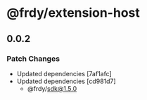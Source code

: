 # @frdy/extension-host

## 0.0.2

### Patch Changes

- Updated dependencies [7af1afc]
- Updated dependencies [cd981d7]
  - @frdy/sdk@1.5.0
